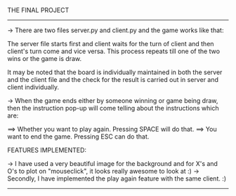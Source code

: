 THE FINAL PROJECT

_______________________________________________________________________

-> There are two files server.py and client.py and the game works like that:

The server file starts first and client waits for the turn of client and then client's turn come and vice versa.
This process repeats till one of the two wins or the game is draw. 

It may be noted that the board is individually maintained in both the server and the client file and the check for the result is carried out in server and client individually.


-> When the game ends either by someone winning or game being draw, then the instruction pop-up will come telling about the instructions which are:

==> Whether you want to play again. Pressing SPACE will do that.
==> You want to end the game. Pressing ESC can do that.




FEATURES IMPLEMENTED:

-> I have used a very beautiful image for the background and for X's and O's to plot on "mouseclick", it looks really awesome to look at :)
-> Secondly, I have implemented the play again feature with the same client. :)

_______________________________________________________________________